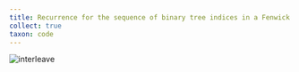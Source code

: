 ```yaml
---
title: Recurrence for the sequence of binary tree indices in a Fenwick array
collect: true
taxon: code
---
```


![interleave](moonbit/src//fenwick/segment_tree.mbt#:include)
